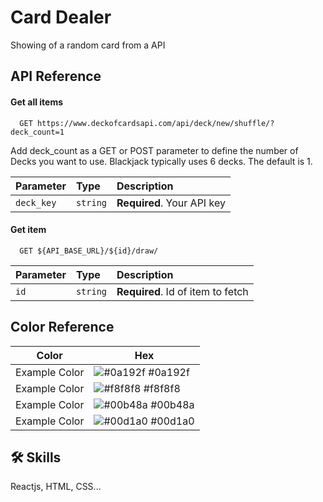 
# Card Dealer

Showing of a random card from a API


## API Reference

#### Get all items

```http
  GET https://www.deckofcardsapi.com/api/deck/new/shuffle/?deck_count=1
```
Add deck_count as a GET or POST parameter to define the number of Decks you want to use. Blackjack typically uses 6 decks. The default is 1.


| Parameter | Type     | Description                |
| :-------- | :------- | :------------------------- |
| `deck_key` | `string` | **Required**. Your API key |

#### Get item

```http
  GET ${API_BASE_URL}/${id}/draw/
```

| Parameter | Type     | Description                       |
| :-------- | :------- | :-------------------------------- |
| `id`      | `string` | **Required**. Id of item to fetch |



  ## Color Reference

| Color             | Hex                                                                |
| ----------------- | ------------------------------------------------------------------ |
| Example Color | ![#0a192f](https://via.placeholder.com/10/0a192f?text=+) #0a192f |
| Example Color | ![#f8f8f8](https://via.placeholder.com/10/f8f8f8?text=+) #f8f8f8 |
| Example Color | ![#00b48a](https://via.placeholder.com/10/00b48a?text=+) #00b48a |
| Example Color | ![#00d1a0](https://via.placeholder.com/10/00b48a?text=+) #00d1a0 |


## 🛠 Skills
Reactjs, HTML, CSS...

  

